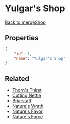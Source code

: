 # Yulgar's Shop

<no description available>

[Back to mergeShop](../merge-shops.md)

## Properties

```json
{
    "id": 1,
    "name": "Yulgar's Shop"
}
```

## Related

- [Thorn's Thirst](../items/462-thorn-s-thirst.md)
- [Cutting Nettle](../items/464-cutting-nettle.md)
- [Briarstaff](../items/466-briarstaff.md)
- [Nature's Wrath](../items/461-nature-s-wrath.md)
- [Nature's Favor](../items/463-nature-s-favor.md)
- [Nature's Force](../items/465-nature-s-force.md)

